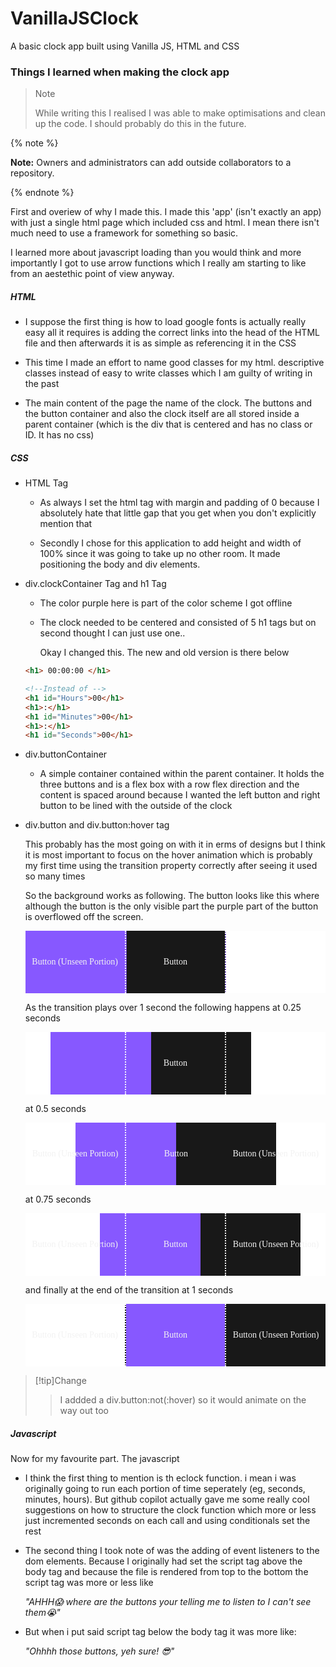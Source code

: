 # VanillaJSClock
A basic clock app built using Vanilla JS, HTML and CSS

### Things I learned when making the clock app

> Note
>
> While writing this I realised I was able to make optimisations and clean up the code. I should probably do this in the future.

{% note %}

**Note:** Owners and administrators can add outside collaborators to a repository.

{% endnote %}

First and overiew of why I made this. I made this 'app' (isn't exactly an app) with just a single html page which included css and html. I mean there isn't much need to use a framework for something so basic. 

I learned more about javascript loading than you would think and more importantly I got to use arrow functions which I really am starting to like from an aestethic point of view anyway.

##### HTML

- I suppose the first thing is how to load google fonts is actually really easy all it requires is adding the correct links into the head of the HTML file and then afterwards it is as simple as referencing it in the CSS

- This time I made an effort to name good classes for my html. descriptive classes instead of easy to write classes which I am guilty of writing in the past

- The main content of the page the name of the clock. The buttons and the button container and also the clock itself are all stored inside a parent container (which is the div that is centered and has no class or ID. It has no css)

##### CSS

- HTML Tag
    - As always I set the html tag with margin and padding of 0 because I absolutely hate that little gap that you get when you don't explicitly mention that

    - Secondly I chose for this application to add height and width of 100% since it was going to take up no other room. It made positioning the body and div elements.

- div.clockContainer Tag and h1 Tag
    - The color purple here is part of the color scheme I got offline 

    - The clock needed to be centered and consisted of 5 h1 tags but on second thought I can just use one.. 
      
      Okay I changed this. The new and old version is there below

    ``` html
    <h1> 00:00:00 </h1>

    <!--Instead of -->
    <h1 id="Hours">00</h1>
    <h1>:</h1>
    <h1 id="Minutes">00</h1>
    <h1>:</h1>
    <h1 id="Seconds">00</h1>
    ```

- div.buttonContainer 
    - A simple container contained within the parent container. It holds the three buttons and is a flex box with a row flex direction and the content is spaced around because I wanted the left button and right button to be lined with the outside of the clock

- div.button and div.button:hover tag

	This probably has the most going on with it in erms of designs but I think it is most important to focus on the hover animation which is probably my first time using the transition property correctly after seeing it used so many times
	 
	So the background works as following. The button looks like this where although the button is the only visible part the purple part of the button is overflowed off the screen.
	<div style="display: flex";>
	<div style = "height: 100px; width: 200px; background: linear-gradient(90deg, rgba(135,88,255,1) 50%, white 50%);background-size: 200% 100%; display: flex; justify-content: center; align-items: center;background-position: left; color: #F2F2F2;font-family: 'Roboto Mono';" > Button (Unseen Portion)</div>
	
	<div style = "border-left: dotted white 2px;  border-right: dotted white 2px;; height: 100px; width: 200px; background: linear-gradient(90deg, rgba(135,88,255,1) 50%, rgba(24,24,24,1) 50%);background-size: 200% 100%; display: flex; justify-content: center; align-items: center;background-position: right; color: #F2F2F2;font-family: 'Roboto Mono';" > Button
	</div>
	
	<div style = "height: 100px; width: 200px; background: linear-gradient(90deg, white 50%, rgba(24,24,24,1) 50%);background-size: 200% 100%; display: flex; justify-content: center; align-items: center;background-position: left; color: #F2F2F2;font-family: 'Roboto Mono';" >
	</div>
	</div>
	
	As the transition plays over 1 second the following happens
	at 0.25 seconds
	<div style="display: flex";>
	
	<div style = "height: 100px; width: 200px; background: linear-gradient(90deg,  white 50%, rgba(135,88,255,1) 50%);background-size: 200% 100%; display: flex; justify-content: center; align-items: center; background-position:75% 25%; color: #F2F2F2;font-family: 'Roboto Mono';" ></div>
	
	<div style = "border-left: dotted white 2px;  border-right: dotted white 2px;height: 100px; width: 200px; background: linear-gradient(90deg, rgba(135,88,255,1) 50%, rgba(24,24,24,1) 50%);background-size: 200% 100%; display: flex; justify-content: center; align-items: center; background-position: 75% 25%; color: #F2F2F2;font-family: 'Roboto Mono';" > Button</div>
	
	<div style = "height: 100px; width: 200px; background: linear-gradient(90deg, rgba(24,24,24,1) 50%, white 50%);background-size: 200% 100%; display: flex; justify-content: center; align-items: center; background-position: 75% 25%; color: #F2F2F2;font-family: 'Roboto Mono';" ></div>
	</div>

	at 0.5 seconds
	<div style="display: flex";>
	
	<div style = "height: 100px; width: 200px; background: linear-gradient(90deg,  white 50%, rgba(135,88,255,1) 50%);background-size: 200% 100%; display: flex; justify-content: center; align-items: center; background-position:50% 50%; color: #F2F2F2;font-family: 'Roboto Mono';" > Button (Unseen Portion)</div>
	
	<div style = "border-left: dotted white 2px; height: 100px; width: 200px; background: linear-gradient(90deg, rgba(135,88,255,1) 50%, rgba(24,24,24,1) 50%);background-size: 200% 100%; display: flex; justify-content: center; align-items: center;background-position: 50% 50%; color: #F2F2F2;font-family: 'Roboto Mono';" > Button</div>
	
	<div style = "height: 100px; width: 200px; background: linear-gradient(90deg, rgba(24,24,24,1) 50%, white 50%);background-size: 200% 100%; display: flex; justify-content: center; align-items: center;background-position: 50% 50%; color: #F2F2F2;font-family: 'Roboto Mono';" > Button (Unseen Portion)</div>
	</div>
	
	at 0.75 seconds
	<div style="display: flex";>
	
	<div style = "height: 100px; width: 200px; background: linear-gradient(90deg,  white 50%, rgba(135,88,255,1) 50%);background-size: 200% 100%; display: flex; justify-content: center; align-items: center;background-position:25% 75%; color: #F2F2F2;font-family: 'Roboto Mono';" > Button (Unseen Portion)</div>
	
	<div style = "border-left: dotted white 2px;  border-right: dotted white 2px;height: 100px; width: 200px; background: linear-gradient(90deg, rgba(135,88,255,1) 50%, rgba(24,24,24,1) 50%);background-size: 200% 100%; display: flex; justify-content: center; align-items: center;background-position: 25% 75%; color: #F2F2F2;font-family: 'Roboto Mono';" > Button</div>
	
	<div style = "height: 100px; width: 200px; background: linear-gradient(90deg, rgba(24,24,24,1) 50%, white 50%);background-size: 200% 100%; display: flex; justify-content: center; align-items: center;background-position: 25% 75%; color: #F2F2F2;font-family: 'Roboto Mono';" > Button (Unseen Portion)</div>
	</div>
	
	and finally at the end of the transition at 1 seconds
	<div style="display: flex";>
	
	<div style = "height: 100px; width: 200px; background: linear-gradient(90deg,  white 50%, rgba(135,88,255,1) 50%);background-size: 200% 100%; display: flex; justify-content: center; align-items: center;background-position: left; color: #F2F2F2;font-family: 'Roboto Mono';" > Button (Unseen Portion)</div>
	
	<div style = "border-left: dotted white 2px;  border-right: dotted white 2px;height: 100px; width: 200px; background: linear-gradient(90deg, rgba(135,88,255,1) 50%, rgba(24,24,24,1) 50%);background-size: 200% 100%; display: flex; justify-content: center; align-items: center;background-position: left; color: #F2F2F2;font-family: 'Roboto Mono';" > Button</div>
	
	<div style = "height: 100px; width: 200px; background: linear-gradient(90deg, rgba(24,24,24,1) 50%, white 50%);background-size: 200% 100%; display: flex; justify-content: center; align-items: center;background-position: left; color: #F2F2F2;font-family: 'Roboto Mono';" > Button (Unseen Portion)</div>
	</div>

>[!tip]Change
>> I addded a div.button:not(:hover) so it would animate on the way out too



##### Javascript

Now for my favourite part. The javascript

- I think the first thing to mention is th eclock function. i mean i was originally going to run each portion of time seperately (eg, seconds, minutes, hours). But github copilot actually gave me some really cool suggestions on how to structure the clock function which more or less just incremented seconds on each call and using conditionals set the rest 

- The second thing I took note of was the adding of event listeners to the dom elements. Because I originally had set the script tag above the body tag and because the file is rendered from top to the bottom the script  tag was more or less like 
  
  *"AHHH😱 where are the buttons your telling me to listen to I can't see them😭"*
  
- But when i put said script tag below the body tag it was more like:
  
  *"Ohhhh those buttons, yeh sure! 😎"*
